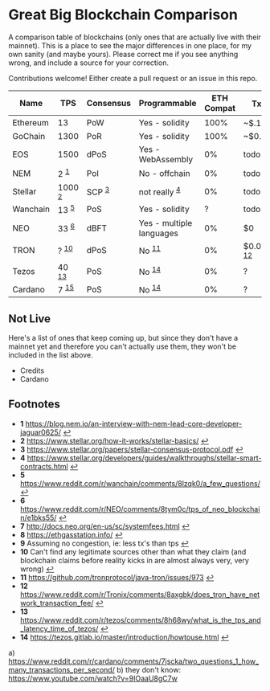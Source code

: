 # Great Big Blockchain Comparison

A comparison table of blockchains (only ones that are actually live with their mainnet). This is a place to see the major differences in one place, for my own sanity (and maybe yours). Please correct me if you see anything wrong, and include a source for your correction.

Contributions welcome!  Either create a pull request or an issue in this repo. 

Name | TPS | Consensus | Programmable | ETH Compat | Tx Fee <sup id="a9">[9](#f9)</sup> | Deploy Fee
---- | --- | --------- | ------------ | ---------- | ------ | ----------
Ethereum | 13 | PoW | Yes - solidity | 100% | ~$.10 <sup id="a8">[8](#f8)</sup> | todo
GoChain | 1300 | PoR | Yes - solidity | 100% | ~$0.000002 | todo
EOS | 1500 | dPoS | Yes - WebAssembly | 0% | todo | todo
NEM | 2 <sup id="a1">[1](#f1)</sup> | PoI | No - offchain | 0% | todo | todo
Stellar | 1000 <sup id="a2">[2](#f2)</sup> | SCP <sup id="a3">[3](#f3)</sup> | not really <sup id="a4">[4](#f4)</sup> | 0% | todo | todo
Wanchain | 13 <sup id="a5">[5](#f5)</sup> | PoS | Yes - solidity | ? | todo | todo
NEO | 33 <sup id="a6">[6](#f6)</sup> | dBFT | Yes - multiple languages | 0% | $0 | ~$9000 <sup id="a7">[7](#f7)</sup>
TRON | ? <sup id="a10">[10](#f10)</sup> | dPoS | No <sup id="a11">[11](#f11)</sup> | 0% | $0.0000002 <sup id="a12">[12](#f12)</sup> | n/a
Tezos | 40 <sup id="a13">[13](#f13)</sup> | PoS | No <sup id="a14">[14](#f14)</sup> | 0% | ? | n/a
Cardano | 7 <sup id="a15">[15](#f15)</sup> | PoS | No <sup id="a14">[14](#f14)</sup> | 0% | ? | n/a


## Not Live

Here's a list of ones that keep coming up, but since they don't have a mainnet yet and therefore you can't actually use them, they won't be included in the list above. 

* Credits
* Cardano

## Footnotes

* <b id="f1">1</b> https://blog.nem.io/an-interview-with-nem-lead-core-developer-jaguar0625/ [↩](#a1)
* <b id="f2">2</b> https://www.stellar.org/how-it-works/stellar-basics/ [↩](#a2)
* <b id="f3">3</b> https://www.stellar.org/papers/stellar-consensus-protocol.pdf [↩](#a3)
* <b id="f4">4</b> https://www.stellar.org/developers/guides/walkthroughs/stellar-smart-contracts.html [↩](#a4)
* <b id="f5">5</b> https://www.reddit.com/r/wanchain/comments/8lzqk0/a_few_questions/ [↩](#a5)
* <b id="f6">6</b> https://www.reddit.com/r/NEO/comments/8tym0c/tps_of_neo_blockchain/e1bks55/ [↩](#a6)
* <b id="f7">7</b> http://docs.neo.org/en-us/sc/systemfees.html [↩](#a7)
* <b id="f8">8</b> https://ethgasstation.info/ [↩](#8)
* <b id="f9">9</b> Assuming no congestion, ie: less tx's than tps [↩](#9)
* <b id="f10">10</b> Can't find any legitimate sources other than what they claim (and blockchain claims before reality kicks in are almost always very, very wrong) [↩](#10)
* <b id="f11">11</b> https://github.com/tronprotocol/java-tron/issues/973 [↩](#11)
* <b id="f12">12</b> https://www.reddit.com/r/Tronix/comments/8axgbk/does_tron_have_network_transaction_fee/ [↩](#12)
* <b id="f13">13</b> https://www.reddit.com/r/tezos/comments/8h68wy/what_is_the_tps_and_latency_time_of_tezos/ [↩](#13)
* <b id="f14">14</b> https://tezos.gitlab.io/master/introduction/howtouse.html [↩](#14)



a) https://www.reddit.com/r/cardano/comments/7jscka/two_questions_1_how_many_transactions_per_second/
b) they don't know: https://www.youtube.com/watch?v=9IOaaU8gC7w

